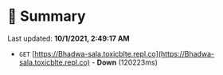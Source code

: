 # 📖 Summary
Last updated: **10/1/2021, 2:49:17 AM**

- `GET` [https://Bhadwa-sala.toxicblte.repl.co](https://Bhadwa-sala.toxicblte.repl.co) - **Down** (120223ms)
